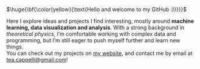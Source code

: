$\huge{\bf{\color{yellow}{\text{Hello and welcome to my GitHub :)}}}}$  

Here I explore ideas and projects I find interesting, mostly around __machine learning, data visualization and analysis__. With a strong background in _theoretical physics_, I’m comfortable working with complex data and programming, but I’m still eager to push myself further and learn new things.  
You can check out my projects on [my website](https://altheacappelli.github.io/), and contact me by email at tea.cappelli@gmail.com!
